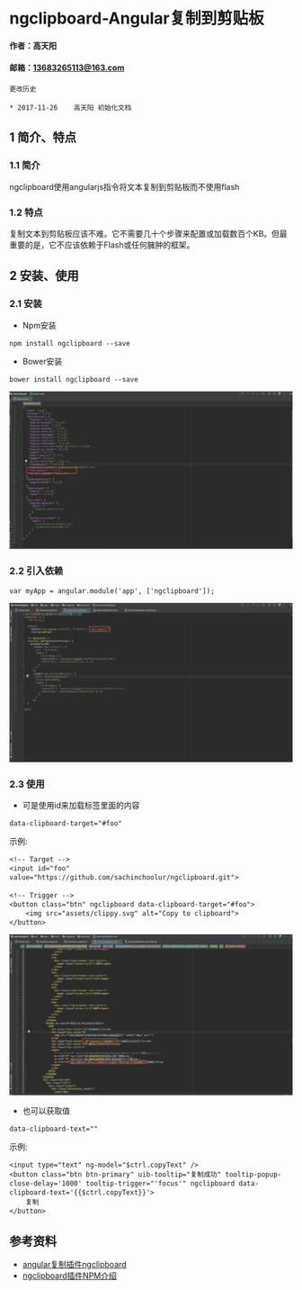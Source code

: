# ngclipboard-Angular复制到剪贴板

#### 作者：高天阳
#### 邮箱：13683265113@163.com

```
更改历史

* 2017-11-26	高天阳	初始化文档

```

## 1 简介、特点

### 1.1 简介

ngclipboard使用angularjs指令将文本复制到剪贴板而不使用flash

### 1.2 特点

复制文本到剪贴板应该不难。它不需要几十个步骤来配置或加载数百个KB。但最重要的是，它不应该依赖于Flash或任何臃肿的框架。

## 2 安装、使用

### 2.1 安装

* Npm安装

```
npm install ngclipboard --save
```

* Bower安装

```
bower install ngclipboard --save
```

![](/assets/ngclipboard1.jpeg)

### 2.2 引入依赖

```
var myApp = angular.module('app', ['ngclipboard']);
```

![](/assets/ngclipboard2.jpeg)

### 2.3 使用

* 可是使用id来加载标签里面的内容

```
data-clipboard-target="#foo"
```

示例:

```
<!-- Target -->
<input id="foo" value="https://github.com/sachinchoolur/ngclipboard.git">

<!-- Trigger -->
<button class="btn" ngclipboard data-clipboard-target="#foo">
    <img src="assets/clippy.svg" alt="Copy to clipboard">
</button>
```

![](/assets/ngclipboard3.jpeg)

* 也可以获取值

```
data-clipboard-text=""
```

示例:

```
<input type="text" ng-model="$ctrl.copyText" />
<button class="btn btn-primary" uib-tooltip="复制成功" tooltip-popup-close-delay='1000' tooltip-trigger="'focus'" ngclipboard data-clipboard-text='{{$ctrl.copyText}}'>
    复制
</button>
```

## 参考资料

* [angular复制插件ngclipboard](https://segmentfault.com/a/1190000009382333)
* [ngclipboard插件NPM介绍](http://angular-js.in/ng-clipboard/)
